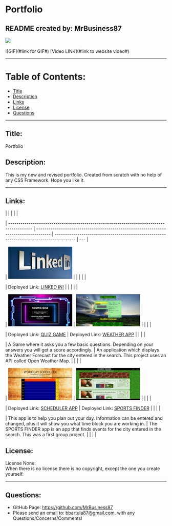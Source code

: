 # Portfolio

## README created by: MrBusiness87

![](https://img.shields.io/badge/license-NONE-lightgrey)

![GIF](#link for GIF#)
[Video LINK](#link to website video#)

---

# Table of Contents:

- [Title](#Title)
- [Description](#Description)
- [Links](#Links)
- [License](#License)
- [Questions](#Questions)

---

## Title:

Portfolio

## Description:

This is my new and revised portfolio. Created from scratch with no help of any CSS Framework. Hope you like it.

---

## Links:

<!-- ROW1 -->

| | | | |

<!-- ROW2 -->

| ----------------------------------------------------------------------------------------- | ------------------------------------------------------------------------------------- | ---------------------------------------------------------------------------------------- | --- |

<!-- ROW3 -->

| <img src="./assets/thumbnails/LINKEDIN thumbnail.jpg" style="height:100px; width: 200px"> | | | | |

<!-- ROW4 -->

| Deployed Link: [LINKED IN!](https://www.linkedin.com/in/BorjanBartula) | | | | |

<!-- ROW5 -->

| <img src="./assets/thumbnails/QUIZ thumbnail.png" style="height:100px; width: 200px"> | <img src="./assets/thumbnails/WEATHER thumbnail.png" style="height:100px; width: 200px"> | | | |

<!-- ROW6 -->

| Deployed Link: [QUIZ GAME](https://mrbusiness87.github.io/QUIZ-GAME/) | Deployed Link: [WEATHER APP](https://mrbusiness87.github.io/WEATHER_thumbnail.png) | | | |

<!-- ROW7 -->

| A Game where it asks you a few basic questions. Depending on your answers you will get a score accordingly. | An application which displays the Weather Forecast for the city entered in the search. This project uses an API called Open Weather Map. | | | |

<!-- ROW8 -->

| <img src="./assets/thumbnails/WORKDAY thumbnail.png" style="height:100px; width: 200px"> | <img src="./assets/thumbnails/SF-thumbnail.jpg" style="height:100px; width: 200px"> | | | |

<!-- ROW8 -->

| Deployed Link: [SCHEDULER APP](https://mrbusiness87.github.io/Work-Day-Scheduler/) | Deployed Link: [SPORTS FINDER](https://mrbusiness87.github.io/Finder-Project1/) | | | |

<!-- ROW9 -->

| This app is to help you plan out your day. Information can be entered and changed, plus it will show you what time block you are working in. | The SPORTS FINDER app is an app that finds events for the city entered in the search. This was a first group project. | | | |
<br>

## License:

License None: <br>When there is no license there is no copyright, except the one you create yourself.

---

## Questions:

- GitHub Page: https://github.com/MrBusiness87
- Please send an email to: bbartula87@gmail.com, with any Questions/Concerns/Comments!
